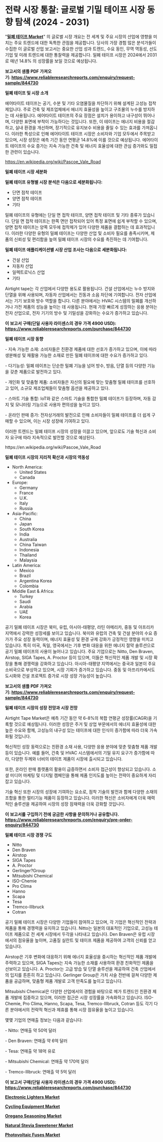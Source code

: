 <p><h1>전략 시장 통찰: 글로벌 기밀 테이프 시장 동향 탐색 (2024 - 2031)</h1></p><p>"<strong><a href="https://www.reliableresearchreports.com/airtight-tape-r844730?utm_campaign=106&utm_medium=7&utm_source=Github&utm_content=ia&utm_term=10102024&utm_id=airtight-tape">밀폐 테이프 Market</a></strong>" 의 글로벌 시장 개요는 전 세계 및 주요 시장의 산업에 영향을 미치는 주요 트렌드에 대한 독특한 관점을 제공합니다. 당사의 가장 경험 많은 분석가들이 수집한 이 글로벌 산업 보고서는 중요한 산업 성과 트렌드, 수요 동인, 무역 역동성, 선도 기업 및 미래 트렌드에 대한 통찰력을 제공합니다. 밀폐 테이프 시장은 2024에서 2031로 매년 14.8% 의 성장률을 보일 것으로 예상됩니다.</p>
<p><strong>보고서의 샘플 PDF 가져오기:&nbsp;<a href="https://www.reliableresearchreports.com/enquiry/request-sample/844730?utm_campaign=106&utm_medium=7&utm_source=Github&utm_content=ia&utm_term=10102024&utm_id=airtight-tape">https://www.reliableresearchreports.com/enquiry/request-sample/844730</a></strong></p>
<p><strong>밀폐 테이프 및 시장 소개</strong></p>
<p><p>에어타이트 테이프는 공기, 수분 및 기타 오염물질을 차단하기 위해 설계된 고성능 접착제입니다. 주로 건축 및 제조업체에서 에너지 효율성을 높이고 구조물의 누수를 방지하는 데 사용됩니다. 에어타이트 테이프의 주요 장점은 설치가 용이하고 내구성이 뛰어나며, 다양한 표면에 부착이 가능하다는 것입니다. 또한, 이 테이프는 에너지 비용을 절감하고, 실내 환경을 개선하며, 장기적으로 유지보수 비용을 줄일 수 있는 효과를 가져옵니다. 이러한 특성으로 인해 에어타이트 테이프 시장은 소비자와 기업 모두에서 주목받고 있으며, 시장 성장은 예측 기간 동안 연평균 14.8%에 이를 것으로 예상됩니다. 에어타이트 테이프의 수요 증가는 지속 가능한 건축 및 에너지 효율성에 대한 관심 증가와도 밀접한 관련이 있습니다.</p></p>
<p><a href="https://en.wikipedia.org/wiki/Pascoe_Vale_Road?utm_campaign=106&utm_medium=7&utm_source=Github&utm_content=ia&utm_term=10102024&utm_id=airtight-tape">https://en.wikipedia.org/wiki/Pascoe_Vale_Road</a></p>
<p><strong>밀폐 테이프 시장 세분화</strong></p>
<p><strong>밀폐 테이프 유형별 시장 분석은 다음으로 세분화됩니다:</strong></p>
<p><ul><li>단면 점착 테이프</li><li>양면 점착 테이프</li><li>기타</li></ul></p>
<p><p>밀폐 테이프의 유형에는 단일 면 접착 테이프, 양면 접착 테이프 및 기타 종류가 있습니다. 단일 면 접착 테이프는 한쪽 면만 접착되어 있어 특정 표면에 쉽게 부착할 수 있으며, 양면 접착 테이프는 양쪽 모두에 접착제가 있어 다양한 제품을 결합하는 데 효과적입니다. 이러한 다양한 유형의 밀폐 테이프는 다양한 산업 및 소비자 필요를 충족시키며, 제품의 신뢰성 및 편리함을 높여 밀폐 테이프 시장의 수요를 촉진하는 데 기여합니다.</p></p>
<p><strong>밀폐 테이프 애플리케이션별 시장 산업 조사는 다음으로 세분화됩니다:</strong></p>
<p><ul><li>건설 산업</li><li>자동차 산업</li><li>일렉트로닉스 산업</li><li>기타</li></ul></p>
<p><p>Airtight tape는 각 산업에서 다양한 용도로 활용됩니다. 건설 산업에서는 누수 방지와 단열을 위해 사용되며, 자동차 산업에서는 진동과 소음 차단에 기여합니다. 전자 산업에서는 기기 보호와 방수 역할을 합니다. 다른 분야에서는 HVAC 시스템의 밀폐를 개선하거나 가전 제품의 성능을 높이는 데 사용됩니다. 현재 가장 빠르게 성장하는 응용 분야는 전자 산업으로, 전자 기기의 방수 및 기밀성을 강화하는 수요가 증가하고 있습니다.</p></p>
<p><strong>이 보고서 구매(단일 사용자 라이센스의 경우 가격 4900 USD): <a href="https://www.reliableresearchreports.com/purchase/844730?utm_campaign=106&utm_medium=7&utm_source=Github&utm_content=ia&utm_term=10102024&utm_id=airtight-tape">https://www.reliableresearchreports.com/purchase/844730</a></strong></p>
<p><strong>밀폐 테이프 시장 동향</strong></p>
<p><p>- 지속 가능한 소재: 소비자들은 친환경 제품에 대한 선호가 증가하고 있으며, 이에 따라 생분해성 및 재활용 가능한 소재로 만든 밀폐 테이프에 대한 수요가 증가하고 있다.</p><p>- 다기능성: 밀폐 테이프는 단순한 밀폐 기능을 넘어 방수, 방음, 단열 등의 다양한 기능을 갖춘 제품으로 발전하고 있다.</p><p>- 개인화 및 맞춤형 제품: 소비자들은 자신의 필요에 맞는 맞춤형 밀폐 테이프를 선호하고 있어, 소규모 제조업체들이 맞춤형 옵션을 제공하고 있다.</p><p>- 스마트 기술 통합: IoT와 같은 스마트 기술을 통합한 밀폐 테이프가 등장하며, 자동 감지 및 모니터링 기능으로 사용자 편의성을 높이고 있다.</p><p>- 온라인 판매 증가: 전자상거래의 발전으로 인해 소비자들이 밀폐 테이프를 더 쉽게 구매할 수 있으며, 이는 시장 성장에 기여하고 있다.</p><p>이러한 트렌드는 밀폐 테이프 시장의 성장을 이끌고 있으며, 앞으로도 기술 혁신과 소비자 요구에 따라 지속적으로 발전할 것으로 예상된다.</p></p>
<p>https://en.wikipedia.org/wiki/Pascoe_Vale_Road</p>
<p><strong>밀폐 테이프 시장의 지리적 확산과 시장의 역동성</strong></p>
<p><ul>
    <li>
        North America:
        <ul>
            <li>United States</li>
            <li>Canada</li>
        </ul>
    </li>
    <li>
        Europe:
        <ul>
            <li>Germany</li>
            <li>France</li>
            <li>U.K.</li>
            <li>Italy</li>
            <li>Russia</li>
        </ul>
    </li>
    <li>
        Asia-Pacific:
        <ul>
            <li>China</li>
            <li>Japan</li>
            <li>South Korea</li>
            <li>India</li>
            <li>Australia</li>
            <li>China Taiwan</li>
            <li>Indonesia</li>
            <li>Thailand</li>
            <li>Malaysia</li>
        </ul>
    </li>
    <li>
        Latin America:
        <ul>
            <li>Mexico</li>
            <li>Brazil</li>
            <li>Argentina Korea</li>
            <li>Colombia</li>
        </ul>
    </li>
    <li>
        Middle East & Africa:
        <ul>
            <li>Turkey</li>
            <li>Saudi</li>
            <li>Arabia</li>
            <li>UAE</li>
            <li>Korea</li>
        </ul>
    </li>
    </ul></p>
<p><p>공기 밀폐 테이프 시장은 북미, 유럽, 아시아-태평양, 라틴 아메리카, 중동 및 아프리카 지역에서 강력한 성장세를 보이고 있습니다. 북미와 유럽의 건축 및 건설 분야의 수요 증가가 주요 성장 동력이며, 에너지 효율성 및 환경 규제 강화가 긍정적인 영향을 미치고 있습니다. 특히 미국, 독일, 영국에서는 기후 변화 대응을 위한 에너지 절약 솔루션으로 공기 밀폐 테이프의 사용이 늘어나고 있습니다. 주요 기업으로는 Nitto, Den Braven, Airstop, SIGA Tapes, A. Proctor 등이 있으며, 이들은 혁신적인 제품 개발 및 시장 확장을 통해 경쟁력을 강화하고 있습니다. 아시아-태평양 지역에서는 중국과 일본이 주요 소비국으로 부상하고 있으며, 시장 기회가 증가하고 있습니다. 중동 및 아프리카에서도 도시화와 건설 프로젝트 증가로 시장 성장 가능성이 높습니다.</p></p>
<p><strong>보고서의 샘플 PDF 가져오기:&nbsp;<a href="https://www.reliableresearchreports.com/enquiry/request-sample/844730?utm_campaign=106&utm_medium=7&utm_source=Github&utm_content=ia&utm_term=10102024&utm_id=airtight-tape">https://www.reliableresearchreports.com/enquiry/request-sample/844730</a></strong></p>
<p><strong>밀폐 테이프 시장의 성장 전망과 시장 전망</strong></p>
<p><p>Airtight Tape Market은 예측 기간 동안 약 6-8%의 복합 연평균 성장률(CAGR)을 기록할 것으로 예상됩니다. 이러한 성장은 주거 및 상업 부문에서의 에너지 효율성에 대한 높은 수요와 함께, 고성능의 내구성 있는 테이프에 대한 인식이 증가함에 따라 더욱 가속화될 것입니다. </p><p>혁신적인 성장 동력으로는 친환경 소재 사용, 다양한 응용 분야에 맞춘 맞춤형 제품 개발 등이 있습니다. 예를 들어, 건축 및 HVAC 시스템에서의 기밀 유지 요구가 증가함에 따라, 다양한 두께와 너비의 테이프 제품이 시장에 출시되고 있습니다. </p><p>또한, 온라인 판매 플랫폼의 활용이 급증하면서 소비자 접근성이 향상되고 있습니다. 소셜 미디어 마케팅 및 디지털 캠페인을 통해 제품 인지도를 높이는 전략이 중요하게 자리잡고 있습니다. </p><p>기술 혁신 또한 시장의 성장에 기여하는 요소로, 점착 기술의 발전과 함께 다양한 소재의 조합을 통한 멀티기능 제품이 등장하고 있습니다. 이러한 혁신은 소비자에게 더욱 매력적인 솔루션을 제공하여 시장의 성장 잠재력을 더욱 강화할 것입니다.</p></p>
<p><strong>이 보고서를 구입하기 전에 궁금한 사항을 문의하거나 공유합니다. <a href="https://www.reliableresearchreports.com/enquiry/pre-order-enquiry/844730?utm_campaign=106&utm_medium=7&utm_source=Github&utm_content=ia&utm_term=10102024&utm_id=airtight-tape">https://www.reliableresearchreports.com/enquiry/pre-order-enquiry/844730</a></strong></p>
<p><strong>밀폐 테이프 시장 경쟁 구도</strong></p>
<p><ul><li>Nitto</li><li>Den Braven</li><li>Airstop</li><li>SIGA Tapes</li><li>A. Proctor</li><li>Gerlinger?Group</li><li>Mitsubishi Chemical</li><li>ISO-Chemie</li><li>Pro Clima</li><li>Hanno</li><li>Scapa</li><li>Tesa</li><li>Tremco-Illbruck</li><li>Cotran</li></ul></p>
<p><p>공기 밀폐 테이프 시장은 다양한 기업들이 참여하고 있으며, 각 기업은 혁신적인 전략과 제품을 통해 경쟁력을 유지하고 있습니다. Nitto는 일본의 대표적인 기업으로, 고성능 테이프 제품으로 전 세계 시장에서 두각을 나타내고 있습니다. Den Braven은 유럽 시장에서의 점유율을 높이며, 고품질 실란트 및 테이프 제품을 제공하여 고객의 신뢰를 얻고 있습니다. </p><p>Airstop은 기후 변화에 대응하기 위해 에너지 효율성을 중시하는 혁신적인 제품 개발에 주력하고 있으며, SIGA Tapes는 지속 가능한 소재를 사용하여 환경 친화적인 제품을 선보이고 있습니다. A. Proctor는 고급 방습 및 단열 솔루션을 제공하여 건축 산업에서의 입지를 튼튼히 하고 있습니다. Gerlinger Group은 가치 사슬 전반에 걸쳐 다양한 제품을 공급하며, 맞춤형 제품 개발로 고객 만족도를 높이고 있습니다.</p><p>Mitsubishi Chemical은 다양한 산업에서의 경험을 바탕으로 메가 트렌드인 친환경 제품 개발에 집중하고 있으며, 이러한 접근은 시장 성장률을 가속화하고 있습니다. ISO-Chemie, Pro Clima, Hanno, Scapa, Tesa, Tremco-Illbruck, Cotran 등도 각기 다른 분야에서의 전략적 혁신과 제휴를 통해 시장 점유율을 높이고 있습니다.</p><p>몇몇 기업의 연매출 정보는 다음과 같습니다:</p><p>- Nitto: 연매출 약 50억 달러</p><p>- Den Braven: 연매출 약 6억 달러</p><p>- Tesa: 연매출 약 18억 유로</p><p>- Mitsubishi Chemical: 연매출 약 170억 달러</p><p>- Tremco-Illbruck: 연매출 약 5억 달러</p></p>
<p><strong>이 보고서 구매(단일 사용자 라이센스의 경우 가격 4900 USD): <a href="https://www.reliableresearchreports.com/purchase/844730?utm_campaign=106&utm_medium=7&utm_source=Github&utm_content=ia&utm_term=10102024&utm_id=airtight-tape">https://www.reliableresearchreports.com/purchase/844730</a></strong></p>
<p><strong><p><a href="https://www.linkedin.com/pulse/electronic-lighters-market-maturity-analysis-regional-disparities-m1vle?utm_campaign=106&utm_medium=7&utm_source=Github&utm_content=ia&utm_term=10102024&utm_id=airtight-tape">Electronic Lighters Market</a></p><p><a href="https://www.linkedin.com/pulse/global-cycling-equipment-market-opportunities-forecast-period-wluee?utm_campaign=106&utm_medium=7&utm_source=Github&utm_content=ia&utm_term=10102024&utm_id=airtight-tape">Cycling Equipment Market</a></p><p><a href="https://issuu.com/reportprime-2/docs/oregano-seasoning-market-size-2030._358e584011521b?utm_campaign=106&utm_medium=7&utm_source=Github&utm_content=ia&utm_term=10102024&utm_id=airtight-tape">Oregano Seasoning Market</a></p><p><a href="https://issuu.com/reportprime-2/docs/natural-stevia-sweetener-market-siz_0d2ae0a6c07509?utm_campaign=106&utm_medium=7&utm_source=Github&utm_content=ia&utm_term=10102024&utm_id=airtight-tape">Natural Stevia Sweetener Market</a></p><p><a href="https://github.com/GraceTurner587/Market-Research-Report-List-1/blob/main/photovoltaic-fuses-market.md?utm_campaign=106&utm_medium=7&utm_source=Github&utm_content=ia&utm_term=10102024&utm_id=airtight-tape">Photovoltaic Fuses Market</a></p></strong></p>
<p></p>